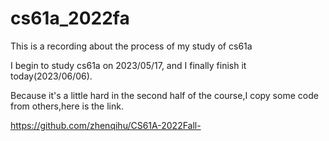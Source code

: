 # cs61a_2022fa
This is a recording about the process of my study of cs61a

I begin to study cs61a on 2023/05/17, and I finally finish it today(2023/06/06).

Because it's a little hard in the second half of the course,I copy some code from others,here is the link.

https://github.com/zhenqihu/CS61A-2022Fall-
